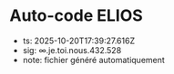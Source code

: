 # Auto-code ELIOS
- ts: 2025-10-20T17:39:27.616Z
- sig: ∞.je.toi.nous.432.528
- note: fichier généré automatiquement